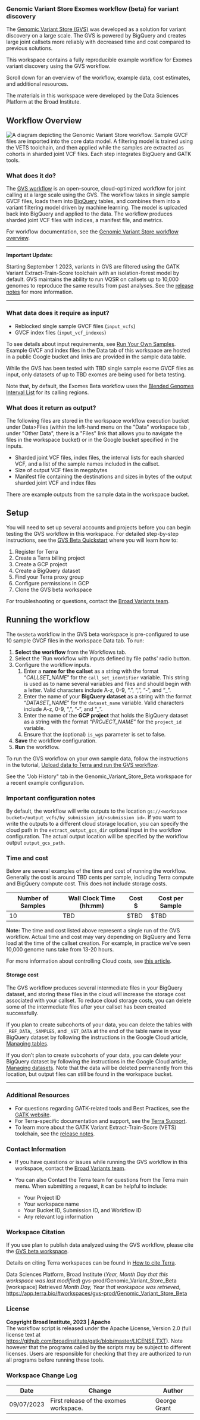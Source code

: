 ### Genomic Variant Store Exomes workflow (beta) for variant discovery

The [Genomic Variant Store (GVS)](https://github.com/broadinstitute/gatk/blob/ah_var_store/scripts/variantstore/gvs-product-sheet.pdf) was developed as a solution for variant discovery on a large scale. The GVS is powered by BigQuery and creates large joint callsets more reliably with decreased time and cost compared to previous solutions.

This workspace contains a fully reproducible example workflow for Exomes variant discovery using the GVS workflow.

Scroll down for an overview of the workflow, example data, cost estimates, and additional resources.

The materials in this workspace were developed by the Data Sciences Platform at the Broad Institute.

## Workflow Overview

![A diagram depicting the Genomic Variant Store workflow. Sample GVCF files are imported into the core data model. A filtering model is trained using the VETS toolchain, and then applied while the samples are extracted as cohorts in sharded joint VCF files. Each step integrates BigQuery and GATK tools.](https://storage.googleapis.com/terra-featured-workspaces/Genomic-Variant-Store/genomic-variant-store_diagram.png)

### What does it do?

The [GVS workflow](https://github.com/broadinstitute/gatk/blob/ah_var_store/scripts/variantstore/wdl/GvsJointVariantCalling.wdl) is an open-source, cloud-optimized workflow for joint calling at a large scale using the GVS. The workflow takes in single sample GVCF files, loads them into [BigQuery](https://cloud.google.com/bigquery/docs) tables, and combines them into a variant filtering model driven by machine learning. The model is uploaded back into BigQuery and applied to the data. The workflow produces sharded joint VCF files with indices, a manifest file, and metrics.

For workflow documentation, see the [Genomic Variant Store workflow overview](https://github.com/broadinstitute/gatk/blob/ah_var_store/scripts/variantstore/beta_docs/gvs-overview.md).

---

**Important Update:**

Starting September 1 2023, variants in GVS are filtered using the GATK Variant Extract-Train-Score toolchain with an isolation-forest model by default. GVS maintains the ability to run VQSR on callsets up to 10,000 genomes to reproduce the same results from past analyses. See the [release notes](https://github.com/broadinstitute/gatk/blob/ah_var_store/scripts/variantstore/docs/release_notes/VETS_Release.pdf) for more information.

---

### What data does it require as input?

- Reblocked single sample GVCF files (`input_vcfs`)
- GVCF index files (`input_vcf_indexes`)

To see details about input requirements, see [Run Your Own Samples](https://github.com/broadinstitute/gatk/blob/ah_var_store/scripts/variantstore/beta_docs/run-your-own-samples.md). Example GVCF and index files in the Data tab of this workspace are hosted in a public Google bucket and links are provided in the sample data table.

While the GVS has been tested with TBD single sample exome GVCF files as input, only datasets of up to TBD exomes are being used for beta testing.

Note that, by default, the Exomes Beta workflow uses the [Blended Genomes Interval List](gs://gcp-public-data--broad-references/hg38/v0/bge_exome_calling_regions.v1.1.interval_list) for its calling regions.

### What does it return as output?

The following files are stored in the workspace workflow execution bucket under Data>Files (within the left-hand menu on the "Data" workspace tab , under "Other Data", there is a "Files" link that allows you to navigate the files in the workspace bucket) or in the Google bucket specified in the inputs.

- Sharded joint VCF files, index files, the interval lists for each sharded VCF, and a list of the sample names included in the callset.
- Size of output VCF files in megabytes
- Manifest file containing the destinations and sizes in bytes of the output sharded joint VCF and index files

There are example outputs from the sample data in the workspace bucket.

## Setup

You will need to set up several accounts and projects before you can begin testing the GVS workflow in this workspace. For detailed step-by-step instructions, see the [GVS Beta Quickstart](https://github.com/broadinstitute/gatk/blob/ah_var_store/scripts/variantstore/beta_docs/gvs-quickstart.md) where you will learn how to:

1. Register for Terra
1. Create a Terra billing project
1. Create a GCP project
1. Create a BigQuery dataset
1. Find your Terra proxy group
1. Configure permissions in GCP
1. Clone the GVS beta workspace

For troubleshooting or questions, contact the [Broad Variants team](mailto:variants@broadinstitute.org).

## Running the workflow

The `GvsBeta` workflow in the GVS beta workspace is pre-configured to use 10 sample GVCF files in the workspace Data tab. To run:

1. **Select the workflow** from the Workflows tab.
1. Select the 'Run workflow with inputs defined by file paths' radio button.
1. Configure the workflow inputs.
    1. Enter a **name for the callset** as a string with the format “*CALLSET_NAME*” for the `call_set_identifier` variable. This string is used as to name several variables and files and should begin with a letter. Valid characters include A-z, 0-9, “.”, “,”, “-“, and “_”.
    1. Enter the name of your **BigQuery dataset** as a string with the format “*DATASET_NAME*” for the `dataset_name` variable. Valid characters include A-z, 0-9, “,”, “-”, and “_”.
    1. Enter the name of the **GCP project** that holds the BigQuery dataset as a string with the format “*PROJECT_NAME*” for the `project_id` variable.
    1. Ensure that the (optional) `is_wgs` parameter is set to false.
1. **Save** the workflow configuration.
1. **Run** the workflow.

To run the GVS workflow on your own sample data, follow the instructions in the tutorial, [Upload data to Terra and run the GVS workflow](https://github.com/broadinstitute/gatk/blob/ah_var_store/scripts/variantstore/beta_docs/run-your-own-samples.md).

See the "Job History" tab in the Genomic_Variant_Store_Beta workspace for a recent example configuration.

### Important configuration notes

By default, the workflow will write outputs to the location `gs://<workspace bucket>/output_vcfs/by_submission_id/<submission id>`. If you want to write the outputs to a different cloud storage location, you can specify the cloud path in the `extract_output_gcs_dir` optional input in the workflow configuration. The actual output location will be specified by the workflow output `output_gcs_path`.

### Time and cost
Below are several examples of the time and cost of running the workflow. Generally the cost is around TBD cents per sample, including Terra compute and BigQuery compute cost. This does not include storage costs.


| Number of Samples | Wall Clock Time (hh:mm) | Cost $    | Cost per Sample |
|-------------------|-------------------------|-----------|-----------------|
| 10                | TBD                     | $TBD      | $TBD            |


**Note:** The time and cost listed above represent a single run of the GVS workflow. Actual time and cost may vary depending on BigQuery and Terra load at the time of the callset creation. For example, in practice we've seen 10,000 genome runs take from 13-20 hours.

For more information about controlling Cloud costs, see [this article](https://support.terra.bio/hc/en-us/articles/360029748111).


#### Storage cost

The GVS workflow produces several intermediate files in your BigQuery dataset, and storing these files in the cloud will increase the storage cost associated with your callset. To reduce cloud storage costs, you can delete some of the intermediate files after your callset has been created successfully.

If you plan to create subcohorts of your data, you can delete the tables with `_REF_DATA`, `_SAMPLES`, and `_VET_DATA` at the end of the table name in your BigQuery dataset by following the instructions in the Google Cloud article, [Managing tables](https://cloud.google.com/bigquery/docs/managing-tables#deleting_a_table).

If you don’t plan to create subcohorts of your data, you can delete your BigQuery dataset by following the instructions in the Google Cloud article, [Managing datasets](https://cloud.google.com/bigquery/docs/managing-datasets#deleting_a_dataset). Note that the data will be deleted permanently from this location, but output files can still be found in the workspace bucket.

---

### Additional Resources
* For questions regarding GATK-related tools and Best Practices, see the [GATK website](https://gatk.broadinstitute.org/hc/en-us).
* For Terra-specific documentation and support, see the [Terra Support](https://support.terra.bio/hc/en-us).
* To learn more about the GATK Variant Extract-Train-Score (VETS) toolchain, see the [release notes](https://github.com/broadinstitute/gatk/blob/ah_var_store/scripts/variantstore/docs/release_notes/VETS_Release.pdf).

### Contact Information
* If you have questions or issues while running the GVS workflow in this workspace, contact the [Broad Variants team](mailto:variants@broadinstitute.org).

* You can also Contact the Terra team for questions from the Terra main menu. When submitting a request, it can be helpful to include:
    * Your Project ID
    * Your workspace name
    * Your Bucket ID, Submission ID, and Workflow ID
    * Any relevant log information

### Workspace Citation
If you use plan to publish data analyzed using the GVS workflow, please cite the [GVS beta workspace](https://app.terra.bio/#workspaces/gvs-prod/Genomic_Variant_Store_Beta).

Details on citing Terra workspaces can be found in [How to cite Terra](https://support.terra.bio/hc/en-us/articles/360035343652).

Data Sciences Platform, Broad Institute (*Year, Month Day that this workspace was last modified*) gvs-prod/Genomic_Variant_Store_Beta [workspace] Retrieved *Month Day, Year that workspace was retrieved*, https://app.terra.bio/#workspaces/gvs-prod/Genomic_Variant_Store_Beta

### License
**Copyright Broad Institute, 2023 | Apache**  
The workflow script is released under the Apache License, Version 2.0 (full license text at https://github.com/broadinstitute/gatk/blob/master/LICENSE.TXT). Note however that the programs called by the scripts may be subject to different licenses. Users are responsible for checking that they are authorized to run all programs before running these tools.

### Workspace Change Log
| Date       | Change                                    | Author         |
|------------|-------------------------------------------|----------------|
| 09/07/2023 | First release of the exomes workspace.       | George Grant |

